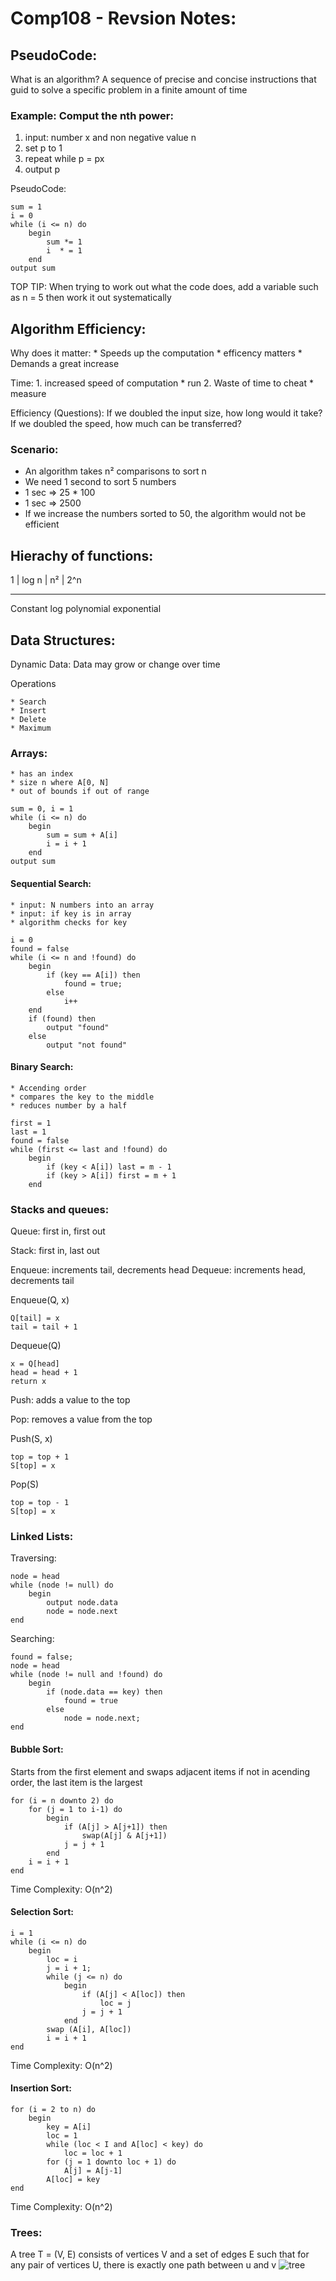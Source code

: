 # Comp108 - Revsion Notes: 

## PseudoCode:
What is an algorithm?
A sequence of precise and concise instructions that guid to solve a specific problem in a finite amount of time 

### Example: Comput the nth power:
1. input: number x and non negative value n 
2. set p to 1
3. repeat while p = px
4. output p

PseudoCode:
```
sum = 1
i = 0
while (i <= n) do 
    begin
        sum *= 1
        i  * = 1
    end 
output sum
```         
TOP TIP:
When trying to work out what the code does, add a variable such as n = 5 then work it out systematically 

## Algorithm Efficiency:
Why does it matter:
    * Speeds up the computation
    * efficency matters 
    * Demands a great increase 

Time:  1. increased speed of computation 
    * run  2. Waste of time to cheat 
    * measure 

Efficiency (Questions):
If we doubled the input size, how long would it take?
If we doubled the speed, how much can be transferred? 

### Scenario:
* An algorithm takes n² comparisons to sort n
* We need 1 second to sort 5 numbers 
* 1 sec => 25 \* 100 
* 1 sec => 2500 
* If we increase the numbers sorted to 50, the algorithm would not be efficient 

## Hierachy of functions: 

1         |  log n     |  n²         |    2^n
----------  ----------  ------------  -------------
Constant    log         polynomial      exponential 

## Data Structures:
Dynamic Data:
    Data may grow or change over time

Operations
    
    * Search    
    * Insert 
    * Delete    
    * Maximum

### Arrays: 
    * has an index
    * size n where A[0, N]
    * out of bounds if out of range 
```
sum = 0, i = 1
while (i <= n) do 
    begin
        sum = sum + A[i]
        i = i + 1
    end 
output sum
```

#### Sequential Search:
    * input: N numbers into an array 
    * input: if key is in array 
    * algorithm checks for key 

```
i = 0
found = false
while (i <= n and !found) do
    begin
        if (key == A[i]) then
            found = true;
        else 
            i++
    end
    if (found) then 
        output "found"
    else 
        output "not found"
```            
#### Binary Search:
    * Accending order 
    * compares the key to the middle 
    * reduces number by a half 

```
first = 1
last = 1
found = false
while (first <= last and !found) do
    begin
        if (key < A[i]) last = m - 1
        if (key > A[i]) first = m + 1 
    end 
```    

### Stacks and queues:
Queue: first in, first out 

Stack: first in, last out 

Enqueue: increments tail, decrements head
Dequeue: increments head, decrements tail 

Enqueue(Q, x)
```
Q[tail] = x
tail = tail + 1
```
Dequeue(Q)
```
x = Q[head]
head = head + 1
return x
```

Push: adds a value to the top

Pop: removes a value from the top

Push(S, x)
```
top = top + 1
S[top] = x
```
Pop(S)
```
top = top - 1
S[top] = x
```
### Linked Lists:
Traversing:
```
node = head 
while (node != null) do 
    begin 
        output node.data 
        node = node.next
end 
```
Searching:
```
found = false;
node = head 
while (node != null and !found) do
    begin
        if (node.data == key) then
            found = true
        else 
            node = node.next;
end    
``` 
#### Bubble Sort:
Starts from the first element and swaps adjacent items if not in acending order, the last item is the largest 
```
for (i = n downto 2) do 
    for (j = 1 to i-1) do
        begin
            if (A[j] > A[j+1]) then 
                swap(A[j] & A[j+1])
            j = j + 1    
        end
    i = i + 1    
end        
```
Time Complexity: O(n^2)   
#### Selection Sort:
```
i = 1
while (i <= n) do
    begin 
        loc = i
        j = i + 1;
        while (j <= n) do
            begin
                if (A[j] < A[loc]) then
                    loc = j
                j = j + 1
            end
        swap (A[i], A[loc])
        i = i + 1
end   
```
Time Complexity: O(n^2)  
#### Insertion Sort: 
```        
for (i = 2 to n) do 
    begin
        key = A[i]
        loc = 1
        while (loc < I and A[loc] < key) do 
            loc = loc + 1
        for (j = 1 downto loc + 1) do 
            A[j] = A[j-1]
        A[loc] = key
end 
```
Time Complexity: O(n^2)
### Trees:
A tree T = (V, E) consists of vertices V and a set of edges E such that for any pair of vertices U, there is exactly one path between u and v
![tree](https://github.com/jash2002/UniWork2021/blob/main/Comp108/images/2021-05-08%2018_22_53-Lecture%2017%20-%20Trees%20(Part%20I%20basics)_%20202021-COMP108%20-%20Data%20Structures%20and%20Algorit.png)




